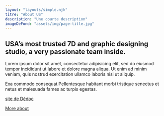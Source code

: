 ```yaml
---
layout: "layouts/simple.njk"
titre: "About US"
description: "Une courte description"
imageDeFond: "assets/img/page-title.jpg"
---
```



## USA’s most trusted 7D and graphic designing studio, a very passionate team inside.

Lorem ipsum dolor sit amet, consectetur adipisicing elit, sed do eiusmod tempor incididunt ut labore et dolore magna aliqua. Ut enim ad minim veniam, quis nostrud exercitation ullamco laboris nisi ut aliquip.

Exa commodo consequat.Pellentesque habitant morbi tristique senectus et netus et malesuada fames ac turpis egestas.

[site de Dédoc](https://www.dedoc.ch)

<a href="#" class="button">More about</a>